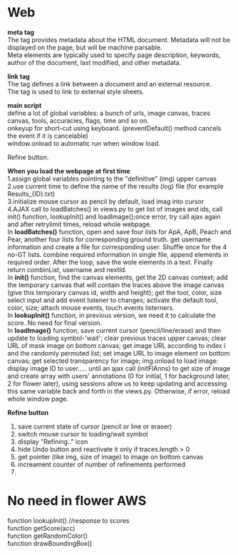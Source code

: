 # Web    
<b> meta tag </b>     
The <meta> tag provides metadata about the HTML document. Metadata will not be displayed on the page, but will be machine parsable.     
Meta elements are typically used to specify page description, keywords, author of the document, last modified, and other metadata.      

<b> link tag </b>   
The <link> tag defines a link between a document and an external resource.      
The <link> tag is used to link to external style sheets.        

<b> main script </b>   
define a lot of global variables: a bunch of urls, image canvas, traces canvas, tools, accuracies, flags, time and so on.        
onkeyup for short-cut using keyboard. (preventDefault() method cancels the event if it is cancelable)    
window.onload to automatic run when window load. 

Refine button.   



<b> When you load the webpage at first time </b>   
1.assign global variables pointing to the "definitive" (img) upper canvas    
2.use current time to define the name of the results (log) file (for example Results_{ID}.txt)    
3.initialize mouse cursor as pencil by default, load imag into cursor   
4.AJAX call to loadBatches() in views.py to get list of images and ids, call init() function, lookupInit() and loadImage();once error, try call ajax again and after retrylimit times, reload whole webpage.          
In <b>loadBatches()</b> function, open and save four lists for ApA, ApB, Peach and Pear, another four lists for corresponding ground truth. get username information and create a file for corresponding user. Shuffle once for the 4 no-GT lists. combine required information in single file, append elements in required order. After the loop, save the wole elements in a text. Finally return combinList, username and nextId.            
In <b>init()</b> function, find the canvas elements, get the 2D canvas context; add the temporary canvas that will contain the traces above the image canvas (give this temporary canvas id, width and height); get the tool, color, size select input and add event listener to changes; activate the default tool, color, size; attach mouse events, touch events listerners.     
In <b>lookupInit()</b> function, in previous version, we need it to calculate the score. No need for final version.           
In <b>loadImage()</b> function, save current cursor (pencil/line/erase) and then update to loading symbol-'wait'; clear previous traces upper canvas; clear URL of mask image on bottom canvas; get image URL according to index i and the randomly permuted list; 
set image URL to image element on bottom canvas; get selected transparency for image; img.onload to load image: display image ID to user..... until an ajax call (initFlAnns) to get size of image and create array with users' annotations (0 for initial, 1 for background later, 2 for flower later), using sessions allow us to keep updating and accessing this same variable back and forth in the views.py. Otherwise, if error, reload whole window page.     

<b> Refine button </b>    
1. save current state of cursor (pencil or line or eraser)     
2. switch mouse cursor to loading/wait symbol    
3. display "Refining.." icon    
4. hide Undo button and reactivate it only if traces.length > 0     
5. get pointer (like img, size of image) to image on bottom canvas     
6. increament counter of number of refinements performed    
7. 






# No need in flower AWS     
function lookupInit() //response to scores    
function getScore(acc)      
function getRandomColor()    
function drawBoundingBox()    




